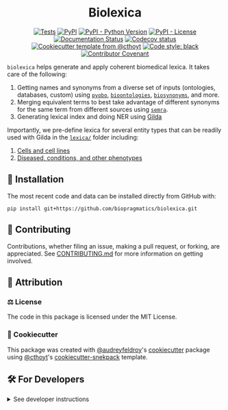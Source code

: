 <!--
<p align="center">
  <img src="https://github.com/biopragmatics/biolexica/raw/main/docs/source/logo.png" height="150">
</p>
-->

<h1 align="center">
  Biolexica
</h1>

<p align="center">
    <a href="https://github.com/biopragmatics/biolexica/actions/workflows/tests.yml">
        <img alt="Tests" src="https://github.com/biopragmatics/biolexica/workflows/Tests/badge.svg" /></a>
    <a href="https://pypi.org/project/biolexica">
        <img alt="PyPI" src="https://img.shields.io/pypi/v/biolexica" /></a>
    <a href="https://pypi.org/project/biolexica">
        <img alt="PyPI - Python Version" src="https://img.shields.io/pypi/pyversions/biolexica" /></a>
    <a href="https://github.com/biopragmatics/biolexica/blob/main/LICENSE">
        <img alt="PyPI - License" src="https://img.shields.io/pypi/l/biolexica" /></a>
    <a href='https://biolexica.readthedocs.io/en/latest/?badge=latest'>
        <img src='https://readthedocs.org/projects/biolexica/badge/?version=latest' alt='Documentation Status' /></a>
    <a href="https://codecov.io/gh/biopragmatics/biolexica/branch/main">
        <img src="https://codecov.io/gh/biopragmatics/biolexica/branch/main/graph/badge.svg" alt="Codecov status" /></a>  
    <a href="https://github.com/cthoyt/cookiecutter-python-package">
        <img alt="Cookiecutter template from @cthoyt" src="https://img.shields.io/badge/Cookiecutter-snekpack-blue" /></a>
    <a href='https://github.com/psf/black'>
        <img src='https://img.shields.io/badge/code%20style-black-000000.svg' alt='Code style: black' /></a>
    <a href="https://github.com/biopragmatics/biolexica/blob/main/.github/CODE_OF_CONDUCT.md">
        <img src="https://img.shields.io/badge/Contributor%20Covenant-2.1-4baaaa.svg" alt="Contributor Covenant"/></a>
</p>

`biolexica` helps generate and apply coherent biomedical lexica. It takes care of the following:

1. Getting names and synonyms from a diverse set of inputs (ontologies, databases, custom)
   using [`pyobo`](https://github.com/pyobo/pyobo), [`bioontologies`](https://github.com/biopragmatics/bioontologies), 
   [`biosynonyms`](https://github.com/biopragmatics/biosynonyms), and more.
2. Merging equivalent terms to best take advantage of different synonyms for the same term from different sources
   using [`semra`](https://github.com/biopragmatics/semra).
3. Generating lexical index and doing NER using [Gilda](https://github.com/gyorilab/gilda)

Importantly, we pre-define lexica for several entity types that can be readily used with Gilda in
the [`lexica/`](lexica/) folder including:

1. [Cells and cell lines](lexica/cell)
2. [Diseased, conditions, and other phenotypes](lexica/phenotype)

## 🚀 Installation

<!-- Uncomment this section after your first ``tox -e finish``
The most recent release can be installed from
[PyPI](https://pypi.org/project/biolexica/) with:

```shell
pip install biolexica
```
-->

The most recent code and data can be installed directly from GitHub with:

```shell
pip install git+https://github.com/biopragmatics/biolexica.git
```

## 👐 Contributing

Contributions, whether filing an issue, making a pull request, or forking, are appreciated. See
[CONTRIBUTING.md](https://github.com/biopragmatics/biolexica/blob/master/.github/CONTRIBUTING.md) for more information
on getting involved.

## 👋 Attribution

### ⚖️ License

The code in this package is licensed under the MIT License.

<!--
### 📖 Citation

Citation goes here!
-->

<!--
### 💰 Funding

This project has been supported by the following grants:

| Funding Body                                             | Program                                                                                                                       | Grant           |
|----------------------------------------------------------|-------------------------------------------------------------------------------------------------------------------------------|-----------------|
| DARPA                                                    | [Automating Scientific Knowledge Extraction (ASKE)](https://www.darpa.mil/program/automating-scientific-knowledge-extraction) | HR00111990009   |
-->

### 🍪 Cookiecutter

This package was created with [@audreyfeldroy](https://github.com/audreyfeldroy)'s
[cookiecutter](https://github.com/cookiecutter/cookiecutter) package using [@cthoyt](https://github.com/cthoyt)'s
[cookiecutter-snekpack](https://github.com/cthoyt/cookiecutter-snekpack) template.

## 🛠️ For Developers

<details>
  <summary>See developer instructions</summary>

The final section of the README is for if you want to get involved by making a code contribution.

### Development Installation

To install in development mode, use the following:

```bash
git clone git+https://github.com/biopragmatics/biolexica.git
cd biolexica
pip install -e .
```

### 🥼 Testing

After cloning the repository and installing `tox` with `pip install tox`, the unit tests in the `tests/` folder can be
run reproducibly with:

```shell
tox
```

Additionally, these tests are automatically re-run with each commit in a
[GitHub Action](https://github.com/biopragmatics/biolexica/actions?query=workflow%3ATests).

### 📖 Building the Documentation

The documentation can be built locally using the following:

```shell
git clone git+https://github.com/biopragmatics/biolexica.git
cd biolexica
tox -e docs
open docs/build/html/index.html
``` 

The documentation automatically installs the package as well as the `docs`
extra specified in the [`setup.cfg`](setup.cfg). `sphinx` plugins
like `texext` can be added there. Additionally, they need to be added to the
`extensions` list in [`docs/source/conf.py`](docs/source/conf.py).

The documentation can be deployed to [ReadTheDocs](https://readthedocs.io) using
[this guide](https://docs.readthedocs.io/en/stable/intro/import-guide.html).
The [`.readthedocs.yml`](.readthedocs.yml) YAML file contains all the configuration you'll need.
You can also set up continuous integration on GitHub to check not only that
Sphinx can build the documentation in an isolated environment (i.e., with ``tox -e docs-test``)
but also that [ReadTheDocs can build it too](https://docs.readthedocs.io/en/stable/pull-requests.html).

### 📦 Making a Release

After installing the package in development mode and installing
`tox` with `pip install tox`, the commands for making a new release are contained within the `finish` environment
in `tox.ini`. Run the following from the shell:

```shell
tox -e finish
```

This script does the following:

1. Uses [Bump2Version](https://github.com/c4urself/bump2version) to switch the version number in the `setup.cfg`,
   `src/biolexica/version.py`, and [`docs/source/conf.py`](docs/source/conf.py) to not have the `-dev` suffix
2. Packages the code in both a tar archive and a wheel using [`build`](https://github.com/pypa/build)
3. Uploads to PyPI using [`twine`](https://github.com/pypa/twine). Be sure to have a `.pypirc` file
   configured to avoid the need for manual input at this step
4. Push to GitHub. You'll need to make a release going with the commit where the version was bumped.
5. Bump the version to the next patch. If you made big changes and want to bump the version by minor, you can
   use `tox -e bumpversion -- minor` after.

</details>
